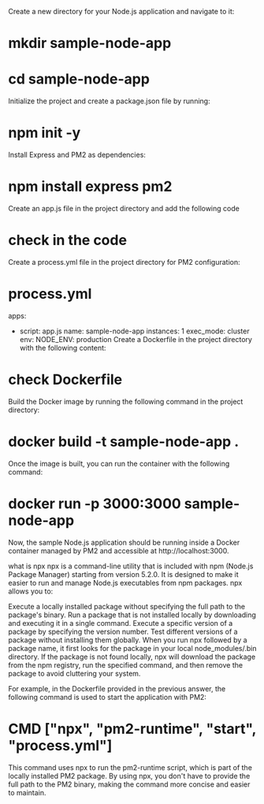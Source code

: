 Create a new directory for your Node.js application and navigate to it:
# mkdir sample-node-app
# cd sample-node-app
Initialize the project and create a package.json file by running:
# npm init -y
Install Express and PM2 as dependencies:
# npm install express pm2
Create an app.js file in the project directory and add the following code
# check in the code 
Create a process.yml file in the project directory for PM2 configuration:
# process.yml
apps:
  - script: app.js
    name: sample-node-app
    instances: 1
    exec_mode: cluster
    env:
      NODE_ENV: production
Create a Dockerfile in the project directory with the following content:
# check Dockerfile
Build the Docker image by running the following command in the project directory:
# docker build -t sample-node-app .
Once the image is built, you can run the container with the following command:
# docker run -p 3000:3000 sample-node-app
Now, the sample Node.js application should be running inside a Docker container managed by PM2 and accessible at http://localhost:3000.

what is npx
npx is a command-line utility that is included with npm (Node.js Package Manager) starting from version 5.2.0. It is designed to make it easier to run and manage Node.js executables from npm packages. npx allows you to:

Execute a locally installed package without specifying the full path to the package's binary.
Run a package that is not installed locally by downloading and executing it in a single command.
Execute a specific version of a package by specifying the version number.
Test different versions of a package without installing them globally.
When you run npx followed by a package name, it first looks for the package in your local node_modules/.bin directory. If the package is not found locally, npx will download the package from the npm registry, run the specified command, and then remove the package to avoid cluttering your system.

For example, in the Dockerfile provided in the previous answer, the following command is used to start the application with PM2:

# CMD ["npx", "pm2-runtime", "start", "process.yml"]
This command uses npx to run the pm2-runtime script, which is part of the locally installed PM2 package. By using npx, you don't have to provide the full path to the PM2 binary, making the command more concise and easier to maintain.






